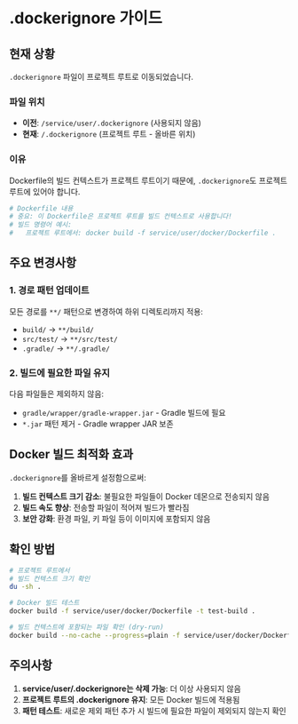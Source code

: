# .dockerignore 가이드

## 현재 상황

`.dockerignore` 파일이 프로젝트 루트로 이동되었습니다.

### 파일 위치
- **이전**: `/service/user/.dockerignore` (사용되지 않음)
- **현재**: `/.dockerignore` (프로젝트 루트 - 올바른 위치)

### 이유
Dockerfile의 빌드 컨텍스트가 프로젝트 루트이기 때문에, `.dockerignore`도 프로젝트 루트에 있어야 합니다.

```dockerfile
# Dockerfile 내용
# 중요: 이 Dockerfile은 프로젝트 루트를 빌드 컨텍스트로 사용합니다!
# 빌드 명령어 예시:
#   프로젝트 루트에서: docker build -f service/user/docker/Dockerfile .
```

## 주요 변경사항

### 1. 경로 패턴 업데이트
모든 경로를 `**/` 패턴으로 변경하여 하위 디렉토리까지 적용:
- `build/` → `**/build/`
- `src/test/` → `**/src/test/`
- `.gradle/` → `**/.gradle/`

### 2. 빌드에 필요한 파일 유지
다음 파일들은 제외하지 않음:
- `gradle/wrapper/gradle-wrapper.jar` - Gradle 빌드에 필요
- `*.jar` 패턴 제거 - Gradle wrapper JAR 보존

## Docker 빌드 최적화 효과

`.dockerignore`를 올바르게 설정함으로써:
1. **빌드 컨텍스트 크기 감소**: 불필요한 파일들이 Docker 데몬으로 전송되지 않음
2. **빌드 속도 향상**: 전송할 파일이 적어져 빌드가 빨라짐
3. **보안 강화**: 환경 파일, 키 파일 등이 이미지에 포함되지 않음

## 확인 방법

```bash
# 프로젝트 루트에서
# 빌드 컨텍스트 크기 확인
du -sh .

# Docker 빌드 테스트
docker build -f service/user/docker/Dockerfile -t test-build .

# 빌드 컨텍스트에 포함되는 파일 확인 (dry-run)
docker build --no-cache --progress=plain -f service/user/docker/Dockerfile . 2>&1 | grep "Sending build context"
```

## 주의사항

1. **service/user/.dockerignore는 삭제 가능**: 더 이상 사용되지 않음
2. **프로젝트 루트의 .dockerignore 유지**: 모든 Docker 빌드에 적용됨
3. **패턴 테스트**: 새로운 제외 패턴 추가 시 빌드에 필요한 파일이 제외되지 않는지 확인